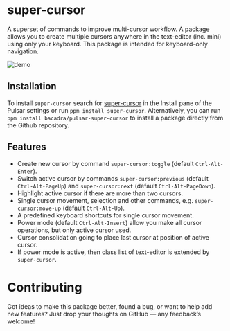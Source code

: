 # super-cursor

A superset of commands to improve multi-cursor workflow. A package allows you to create multiple cursors anywhere in the text-editor (inc. mini) using only your keyboard. This package is intended for keyboard-only navigation.

![demo](https://github.com/bacadra/pulsar-super-cursor/blob/master/assets/demo.gif?raw=true)

## Installation

To install `super-cursor` search for [super-cursor](https://web.pulsar-edit.dev/packages/super-cursor) in the Install pane of the Pulsar settings or run `ppm install super-cursor`. Alternatively, you can run `ppm install bacadra/pulsar-super-cursor` to install a package directly from the Github repository.

## Features

- Create new cursor by command `super-cursor:toggle` (default `Ctrl-Alt-Enter`).
- Switch active cursor by commands `super-cursor:previous` (default `Ctrl-Alt-PageUp`) and `super-cursor:next` (default `Ctrl-Alt-PageDown`).
- Highlight active cursor if there are more than two cursors.
- Single cursor movement, selection and other commands, e.g. `super-cursor:move-up` (default `Ctrl-Alt-Up`).
- A predefined keyboard shortcuts for single cursor movement.
- Power mode (default `Ctrl-Alt-Insert`) allow you make all cursor operations, but only active cursor used.
- Cursor consolidation going to place last cursor at position of active cursor.
- If power mode is active, then class list of text-editor is extended by `super-cursor`.

# Contributing

Got ideas to make this package better, found a bug, or want to help add new features? Just drop your thoughts on GitHub — any feedback’s welcome!
